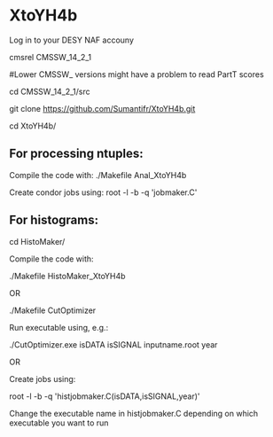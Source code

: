 # XtoYH4b

Log in to your DESY NAF accouny

cmsrel CMSSW_14_2_1 

#Lower CMSSW_ versions might have a problem to read PartT scores

cd CMSSW_14_2_1/src

git clone https://github.com/Sumantifr/XtoYH4b.git 

cd XtoYH4b/

For processing ntuples:
----------------------

Compile the code with:
./Makefile Anal_XtoYH4b

Create condor jobs using:
root -l -b -q 'jobmaker.C'

For histograms:
--------------

cd HistoMaker/

Compile the code with:

./Makefile  HistoMaker_XtoYH4b 

OR

./Makefile  CutOptimizer

Run executable using, e.g.:

./CutOptimizer.exe  isDATA isSIGNAL inputname.root year

OR

Create jobs using:

root -l -b -q 'histjobmaker.C(isDATA,isSIGNAL,year)'

Change the executable name in histjobmaker.C depending on which executable you want to run

